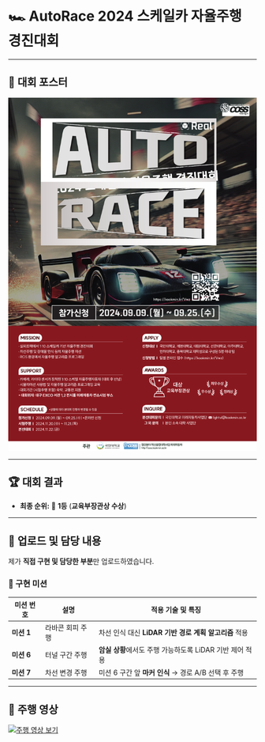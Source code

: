 # 🏎️ AutoRace 2024 스케일카 자율주행 경진대회

---

## 📄 대회 포스터
![대회 포스터](images/poster-1.png)

---

## 🏆 대회 결과
- **최종 순위:** 🥇 **1등** (**교육부장관상 수상**)

---

## 🔧 업로드 및 담당 내용
제가 **직접 구현 및 담당한 부분**만 업로드하였습니다.

### 📌 구현 미션
| **미션 번호** | **설명** | **적용 기술 및 특징** |
|--------------|----------|-----------------------|
| **미션 1** | 라바콘 회피 주행 | 차선 인식 대신 **LiDAR 기반 경로 계획 알고리즘** 적용 |
| **미션 6** | 터널 구간 주행 | **암실 상황**에서도 주행 가능하도록 LiDAR 기반 제어 적용 |
| **미션 7** | 차선 변경 주행 | 미션 6 구간 앞 **마커 인식** → 경로 A/B 선택 후 주행 |

---

## 🎥 주행 영상
[![주행 영상 보기](https://img.shields.io/badge/YouTube-주행영상-red?logo=youtube&style=for-the-badge)](https://youtu.be/3mfZ_-TlBcc)
